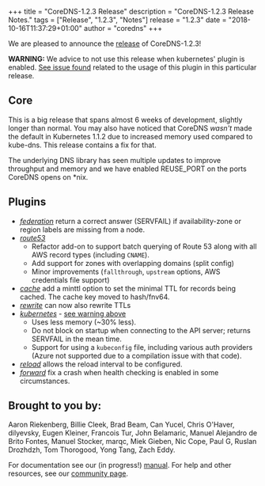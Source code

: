 +++
title = "CoreDNS-1.2.3 Release"
description = "CoreDNS-1.2.3 Release Notes."
tags = ["Release", "1.2.3", "Notes"]
release = "1.2.3"
date = "2018-10-16T11:37:29+01:00"
author = "coredns"
+++

We are pleased to announce the [release](https://github.com/coredns/coredns/releases/tag/v1.2.3) of
CoreDNS-1.2.3!

<a id="warning-kubernetes"></a>
**WARNING:** We advice to not use this release when kubernetes' plugin is enabled.
[See issue found](https://github.com/coredns/coredns/issues/2204) related to the usage of this plugin in this particular release.

## Core

This is a big release that spans almost 6 weeks of development, slightly longer than normal. You may
also have noticed that CoreDNS *wasn't* made the default in Kubernetes 1.1.2 due to increased memory
used compared to kube-dns. This release contains a fix for that.

The underlying DNS library has seen multiple updates to improve throughput and memory and we have
enabled REUSE_PORT on the ports CoreDNS opens on \*nix.

## Plugins

* [*federation*](/plugins/federation) return a correct answer (SERVFAIL) if availability-zone or region labels are missing from a node.
* [*route53*](/plugins/route53)
    * Refactor add-on to support batch querying of Route 53 along with all AWS record types (including `CNAME`).
    * Add support for zones with overlapping domains (split config)
    * Minor improvements (`fallthrough`, `upstream` options, AWS credentials file support)
* [*cache*](/plugin/cache) add a minttl option to set the minimal TTL for records being cached. The cache key moved to hash/fnv64.
* [*rewrite*](/plugin/rewrite) can now also rewrite TTLs
* [*kubernetes*](/plugin/kubernetes) - [see warning above](#warning-kubernetes)
    * Uses less memory (~30% less).
    * Do not block on startup when connecting to the API server; returns SERVFAIL in the mean time.
    * Support for using a `kubeconfig` file, including various auth providers (Azure not supported due to a compilation issue with that code).
* [*reload*](/plugin/reload) allows the reload interval to be configured.
* [*forward*](/plugin/forward) fix a crash when health checking is enabled in some circumstances.

## Brought to you by:

Aaron Riekenberg,
Billie Cleek,
Brad Beam,
Can Yucel,
Chris O'Haver,
dilyevsky,
Eugen Kleiner,
Francois Tur,
John Belamaric,
Manuel Alejandro de Brito Fontes,
Manuel Stocker,
marqc,
Miek Gieben,
Nic Cope,
Paul G,
Ruslan Drozhdzh,
Tom Thorogood,
Yong Tang,
Zach Eddy.

For documentation see our (in progress!) [manual](/manual). For help and other resources, see our
[community page](https://coredns.io/community/).
